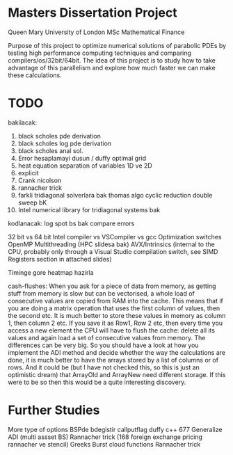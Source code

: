 # Masters Dissertation Project #
Queen Mary University of London
MSc Mathematical Finance

Purpose of this project to optimize numerical solutions of parabolic PDEs by testing high performance computing techniques and comparing compilers/os/32bit/64bit.
The idea of this project is to study how to take advantage of this parallelism and explore how much faster we can make these calculations.

# TODO #
bakilacak:
1) black scholes pde derivation
2) black scholes log pde derivation
3) black scholes anal sol.
4) Error hesaplamayi dusun / duffy optimal grid
5) heat equation separation of variables 1D ve 2D
6) explicit
7) Crank nicolson
9) rannacher trick
10) farkli tridiagonal solverlara bak thomas algo cyclic reduction double sweep bK
11) Intel numerical library for tridiagonal systems bak

kodlanacak:
log spot bs bak compare errors 

32 bit vs 64  bit
Intel compiler vs VSCompiler vs gcc
Optimization switches
OpenMP
Multithreading (HPC slidesa bak)
AVX/Intrinsics  (internal to the CPU, probably only through a Visual Studio compilation switch, see SIMD Registers section in attached slides) 

Timinge gore heatmap hazirla

cash-flushes: When you ask for a piece of data from memory, as getting stuff from memory is slow but can be vectorised, a whole load of consecutive values are copied from RAM into the cache. This means that if you are doing a matrix operation that uses the first column of values, then the second etc. It is much better to store these values in memory as column 1, then column 2 etc. If you save it as Row1, Row 2 etc, then every time you access a new element the CPU will have to flush the cache: delete all its values and again load a set of consecutive values from memory. The differences can be very big. So you should have a look at how you implement the ADI method and decide whether the way the calculations are done, it is much better to have the arrays stored by a list of columns or of rows. And it could be (but I have not checked this, so this is just an optimistic dream) that ArrayOld and ArrayNew need different storage. If this were to be so then this would be a quite interesting discovery.


# Further Studies #
More type of options BSPde bdegistir callputflag duffy c++ 677 
Generalize ADI (multi assset BS)
Rannacher trick (168 foreign exchange pricing rannacher ve stencil)
Greeks
Burst cloud functions
Rannacher trick